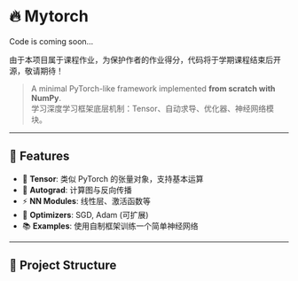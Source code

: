 # 🔥 Mytorch
Code is coming soon...

由于本项目属于课程作业，为保护作者的作业得分，代码将于学期课程结束后开源，敬请期待！
> A minimal PyTorch-like framework implemented **from scratch with NumPy**.  
> 学习深度学习框架底层机制：Tensor、自动求导、优化器、神经网络模块。

---

## 🚀 Features
- 🧩 **Tensor**: 类似 PyTorch 的张量对象，支持基本运算  
- 🔗 **Autograd**: 计算图与反向传播  
- ⚡ **NN Modules**: 线性层、激活函数等  
- 🔨 **Optimizers**: SGD, Adam (可扩展)  
- 📚 **Examples**: 使用自制框架训练一个简单神经网络  

---

## 📂 Project Structure
